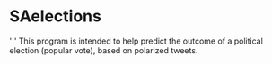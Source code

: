 # SAelections
'''
This program is intended to help predict the outcome of a political election (popular vote), based on polarized tweets.
